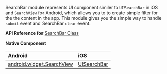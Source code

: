 SearchBar module represents UI component similer to `UISearchBar` in iOS and `SearchView` for Android, which allows you to to create simple filter for the the content in the app. 
This module gives you the simple way to handle `submit` event and SearchBar `clear` event.

**API Reference for** [SearchBar Class](http://docs.nativescript.org/api-reference/modules/_ui_search_bar_.html)

**Native Component**

| Android               | iOS      |
|:----------------------|:---------|
| [android.widget.SearchView](http://developer.android.com/reference/android/widget/SearchView.html) | [UISearchBar](https://developer.apple.com/library/ios/documentation/UIKit/Reference/UISearchBar_Class/) |